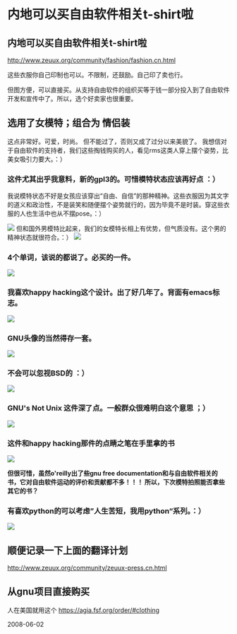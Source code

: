 # 内地可以买自由软件相关t-shirt啦

##  内地可以买自由软件相关t-shirt啦

http://www.zeuux.org/community/fashion/fashion.cn.html

这些衣服你自己印制也可以。不限制，还鼓励。自己印了卖也行。

但图方便，可以直接买。从支持自由软件的组织买等于钱一部分投入到了自由软件开发和宣传中了。所以，选个好卖家也很重要。

## 选用了女模特；组合为 情侣装

这点非常好。可爱，时尚。
但不能过了，否则又成了过分以来美貌了。
我想信对于自由软件的支持者，我们这些掏钱购买的人，看见rms这类人穿上摆个姿势，比美女吸引力要大。：）

### 这件尤其出乎我意料，新的gpl3的。可惜模特状态应该再好点 ：）
我说模特状态不好是女孩应该穿出“自由、自信”的那种精神。这些衣服因为其文字的道义和政治性，不是装笑和随便摆个姿势就行的，因为毕竟不是时装。穿这些衣服的人也生活中也从不摆pose。：）

![](http://www.zeuux.org/image/fashion-gplv3-front.jpg)
但和国外男模特比起来，我们的女模特长相上有优势，但气质没有。这个男的精神状态就很符合。：）
![](http://www.gnu.org/gear/gplv3_front_jg_300_400.jpg)

### 4个单词，该说的都说了。必买的一件。
![](http://www.zeuux.org/image/zeuux-babe-fsfs-study.jpg)


### 我喜欢happy hacking这个设计。出了好几年了。背面有emacs标志。
![](http://www.zeuux.org/image/fashion-happy-hacking.jpg)

### GNU头像的当然得存一套。
![](http://www.zeuux.org/image/zeuux-babe-classic-gnu-come-on.jpg)

### 不会可以忽视BSD的 ：）
![](http://www.zeuux.org/image/zeuux-babe-classic-bsd-love.jpg)

### GNU's Not Unix 这件深了点。一般群众很难明白这个意思 ；）
![](http://www.zeuux.org/image/zeuux-fashion-a-gnu-3.jpg)

### 这件和happy hacking那件的点睛之笔在手里拿的书
![](http://www.zeuux.org/image/zeuux-babe-classic-linux-doubt.jpg)

**但很可惜，虽然o'reilly出了些gnu free documentation和与自由软件相关的书，它对自由软件运动的评价和贡献都不多！！！  所以，下次模特拍照能否拿些其它的书？**

### 有喜欢python的可以考虑”人生苦短，我用python“系列。：）

![](http://www.zeuux.org/image/zeuux-babe-python-kuduan-cool.jpg)

## 顺便记录一下上面的翻译计划
 http://www.zeuux.org/community/zeuux-press.cn.html

## 从gnu项目直接购买

人在美国就用这个 https://agia.fsf.org/order/#clothing

2008-06-02
